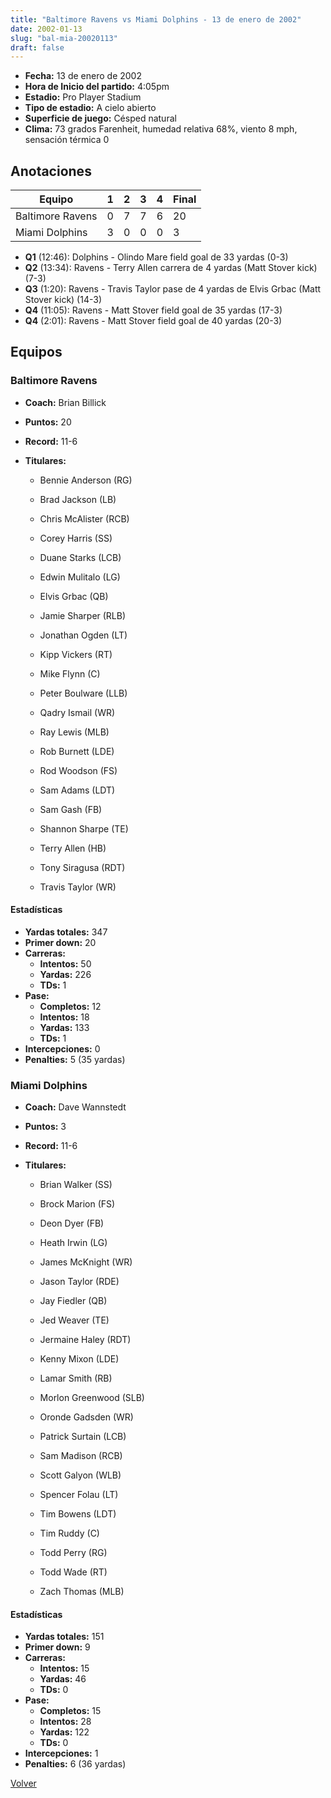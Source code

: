 ```yaml
---
title: "Baltimore Ravens vs Miami Dolphins - 13 de enero de 2002"
date: 2002-01-13
slug: "bal-mia-20020113"
draft: false
---
```

* **Fecha:** 13 de enero de 2002
* **Hora de Inicio del partido:** 4:05pm
* **Estadio:** Pro Player Stadium
* **Tipo de estadio:** A cielo abierto
* **Superficie de juego:** Césped natural
* **Clima:** 73 grados Farenheit, humedad relativa 68%, viento 8 mph, sensación térmica 0




## Anotaciones
| Equipo | 1 | 2 | 3 | 4 | Final |
|--------|---|---|---|---|-------|
| Baltimore Ravens  | 0 | 7 | 7 | 6  | 20 |
| Miami Dolphins  | 3 | 0 | 0 | 0  | 3 |
* **Q1** (12:46): Dolphins - Olindo Mare field goal de 33 yardas (0-3)
* **Q2** (13:34): Ravens - Terry Allen carrera de 4 yardas (Matt Stover kick) (7-3)
* **Q3** (1:20): Ravens - Travis Taylor pase de 4 yardas de Elvis Grbac (Matt Stover kick) (14-3)
* **Q4** (11:05): Ravens - Matt Stover field goal de 35 yardas (17-3)
* **Q4** (2:01): Ravens - Matt Stover field goal de 40 yardas (20-3)


## Equipos


### Baltimore Ravens
* **Coach:** Brian Billick
* **Puntos:** 20
* **Record:** 11-6
* **Titulares:** 

  * Bennie Anderson (RG) 

  * Brad Jackson (LB) 

  * Chris McAlister (RCB) 

  * Corey Harris (SS) 

  * Duane Starks (LCB) 

  * Edwin Mulitalo (LG) 

  * Elvis Grbac (QB) 

  * Jamie Sharper (RLB) 

  * Jonathan Ogden (LT) 

  * Kipp Vickers (RT) 

  * Mike Flynn (C) 

  * Peter Boulware (LLB) 

  * Qadry Ismail (WR) 

  * Ray Lewis (MLB) 

  * Rob Burnett (LDE) 

  * Rod Woodson (FS) 

  * Sam Adams (LDT) 

  * Sam Gash (FB) 

  * Shannon Sharpe (TE) 

  * Terry Allen (HB) 

  * Tony Siragusa (RDT) 

  * Travis Taylor (WR) 

#### Estadísticas
* **Yardas totales:** 347
* **Primer down:** 20
* **Carreras:**
  * **Intentos:** 50
  * **Yardas:** 226
  * **TDs:** 1
* **Pase:**
  * **Completos:** 12
  * **Intentos:** 18
  * **Yardas:** 133
  * **TDs:** 1
* **Intercepciones:** 0
* **Penalties:** 5 (35 yardas)

### Miami Dolphins
* **Coach:** Dave Wannstedt
* **Puntos:** 3
* **Record:** 11-6
* **Titulares:** 

  * Brian Walker (SS) 

  * Brock Marion (FS) 

  * Deon Dyer (FB) 

  * Heath Irwin (LG) 

  * James McKnight (WR) 

  * Jason Taylor (RDE) 

  * Jay Fiedler (QB) 

  * Jed Weaver (TE) 

  * Jermaine Haley (RDT) 

  * Kenny Mixon (LDE) 

  * Lamar Smith (RB) 

  * Morlon Greenwood (SLB) 

  * Oronde Gadsden (WR) 

  * Patrick Surtain (LCB) 

  * Sam Madison (RCB) 

  * Scott Galyon (WLB) 

  * Spencer Folau (LT) 

  * Tim Bowens (LDT) 

  * Tim Ruddy (C) 

  * Todd Perry (RG) 

  * Todd Wade (RT) 

  * Zach Thomas (MLB) 

#### Estadísticas
* **Yardas totales:** 151
* **Primer down:** 9
* **Carreras:**
  * **Intentos:** 15
  * **Yardas:** 46
  * **TDs:** 0
* **Pase:**
  * **Completos:** 15
  * **Intentos:** 28
  * **Yardas:** 122
  * **TDs:** 0
* **Intercepciones:** 1
* **Penalties:** 6 (36 yardas)


[Volver](/historia/2001)
